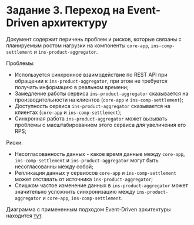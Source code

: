 # Задание 3. Переход на Event-Driven архитектуру

Документ содержит перичень проблем и рисков, которые связаны с планируемым ростом нагрузки на компоненты `core-app`, `ins-comp-settlement` и `ins-product-aggregator`.

Проблемы:
- Используется синхронное взаимодействие по REST API при обращении к `ins-product-aggregator`, при этом не требуется получать информацию в реальном времени;
- Замедление работы сервиса `ins-product-aggregator` сказывается на производительности на клиентов (`core-app` и `ins-comp-settlement`);
- Доступность сервиса `ins-product-aggregator` сказывается на клиентах (`core-app` и `ins-comp-settlement`);
- Синхронная работа `ins-product-aggregator` может вызывать проблемы с масштабированием этого сервиса для увеличения его RPS;

Риски:
- Несогласованность данных - какое время данные между `core-app`, `ins-comp-settlement` и `ins-product-aggregator` могут быть несогласованны между собой;
- Репликация данных у сервиосов `core-app` и `ins-comp-settlement` может отставать от источника `ins-product-aggregator`;
- Слишком частое изменение данных в `ins-product-aggregator` может значительно усложнить синхронизацию между `ins-product-aggregator` и `core-app`, `ins-comp-settlement`.

Диаграмма с примененным подходом Event-Driven архитектуры находится [тут](./InsureTech_C4_сontainer-diagram.drawio.xml).